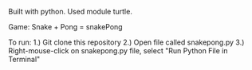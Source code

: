Built with python.
Used module turtle. 

Game:
Snake + Pong = snakePong


To run:
1.) Git clone this repository
2.) Open file called snakepong.py
3.) Right-mouse-click on snakepong.py file, select "Run Python File in Terminal"

